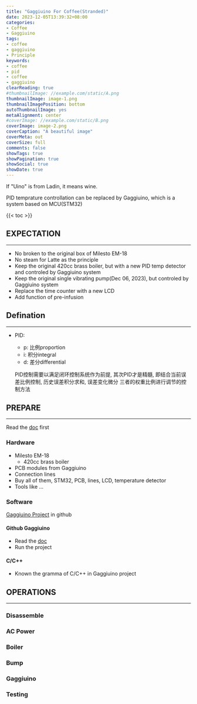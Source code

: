 ```yaml
---
title: "Gaggiuino For Coffee(Stranded)"
date: 2023-12-05T13:39:32+08:00
categories:
- Coffee
- Gaggiuino
tags:
- coffee
- gaggiuino
- Principle
keywords:
- coffee
- pid
- coffee
- gaggiuino
clearReading: true
#thumbnailImage: //example.com/static/A.png
thumbnailImage: image-1.png
thumbnailImagePosition: bottom
autoThumbnailImage: yes
metaAlignment: center
#coverImage: //example.com/static/B.png
coverImage: image-2.png
coverCaption: "A beautiful image"
coverMeta: out
coverSize: full
comments: false
showTags: true
showPagination: true
showSocial: true
showDate: true
---
```

If "Uino" is from Ladin, it means wine.

PID temprature controllation can be replaced by Gaggiuino, which is a system based on MCU(STM32)

<!--more-->

{{< toc >}}

## EXPECTATION
---
- No broken to the original box of Milesto EM-18
- No steam for Latte as the principle
- Keep the original 420cc brass boiler, but with a new PID temp detector and controled by Gaggiuino system
- Keep the original single vibrating pump(Dec 06, 2023), but controled by Gaggiuino system
- Replace the time counter with a new LCD
- Add function of pre-infusion




## Defination
---
- PID:
  - p: 比例proportion
  - i: 积分integral
  - d: 差分differential

  PID控制需要以满足闭环控制系统作为前提, 其次PID才是精髓, 即结合当前误差比例控制, 历史误差积分求和, 误差变化微分 三者的权重比例进行调节的控制方法




## PREPARE
---

Read the [doc](https://gaggiuino.github.io/#/?id=home) first

### Hardware
- Milesto EM-18
  - 420cc brass boiler
- PCB modules from Gaggiuino
- Connection lines
- Buy all of them, STM32, PCB, lines, LCD, temperature detector
- Tools like ...


### Software
[Gaggiuino Project](https://github.com/Zer0-bit/gaggiuino) in github

#### Github Gaggiuino
- Read the [doc](https://gaggiuino.github.io/#/?id=home)
- Run the project


#### C/C++
- Known the gramma of C/C++ in Gaggiuino project




## OPERATIONS
---

### Disassemble

### AC Power

### Boiler

### Bump

### Gaggiuino

### Testing

